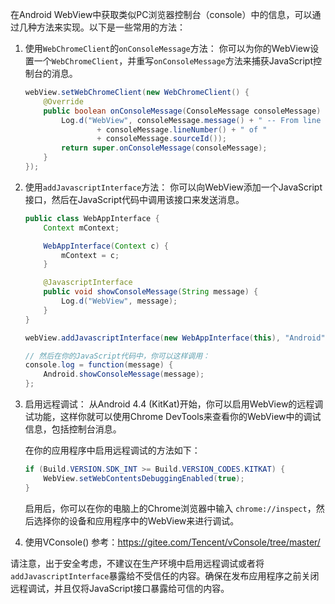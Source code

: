在Android WebView中获取类似PC浏览器控制台（console）中的信息，可以通过几种方法来实现。以下是一些常用的方法：

1. 使用`WebChromeClient`的`onConsoleMessage`方法：
   你可以为你的WebView设置一个`WebChromeClient`，并重写`onConsoleMessage`方法来捕获JavaScript控制台的消息。

   ```java
   webView.setWebChromeClient(new WebChromeClient() {
       @Override
       public boolean onConsoleMessage(ConsoleMessage consoleMessage) {
           Log.d("WebView", consoleMessage.message() + " -- From line "
                   + consoleMessage.lineNumber() + " of "
                   + consoleMessage.sourceId());
           return super.onConsoleMessage(consoleMessage);
       }
   });
   ```

2. 使用`addJavascriptInterface`方法：
   你可以向WebView添加一个JavaScript接口，然后在JavaScript代码中调用该接口来发送消息。

   ```java
   public class WebAppInterface {
       Context mContext;

       WebAppInterface(Context c) {
           mContext = c;
       }

       @JavascriptInterface
       public void showConsoleMessage(String message) {
           Log.d("WebView", message);
       }
   }

   webView.addJavascriptInterface(new WebAppInterface(this), "Android");

   // 然后在你的JavaScript代码中，你可以这样调用：
   console.log = function(message) {
       Android.showConsoleMessage(message);
   };
   ```

3. 启用远程调试：
   从Android 4.4 (KitKat)开始，你可以启用WebView的远程调试功能，这样你就可以使用Chrome DevTools来查看你的WebView中的调试信息，包括控制台消息。

   在你的应用程序中启用远程调试的方法如下：
   ```java
   if (Build.VERSION.SDK_INT >= Build.VERSION_CODES.KITKAT) {
       WebView.setWebContentsDebuggingEnabled(true);
   }
   ```

   启用后，你可以在你的电脑上的Chrome浏览器中输入 `chrome://inspect`，然后选择你的设备和应用程序中的WebView来进行调试。

4. 使用VConsole()
   参考：https://gitee.com/Tencent/vConsole/tree/master/
   
请注意，出于安全考虑，不建议在生产环境中启用远程调试或者将`addJavascriptInterface`暴露给不受信任的内容。确保在发布应用程序之前关闭远程调试，并且仅将JavaScript接口暴露给可信的内容。